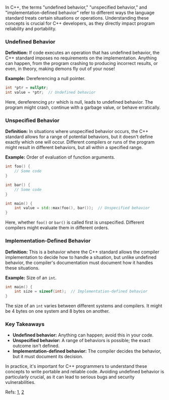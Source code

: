 In C++, the terms "undefined behavior," "unspecified behavior," and "implementation-defined behavior" refer to different ways the language standard treats certain situations or operations. Understanding these concepts is crucial for C++ developers, as they directly impact program reliability and portability.

### Undefined Behavior
**Definition:** If code executes an operation that has undefined behavior, the C++ standard imposes no requirements on the implementation. Anything can happen, from the program crashing to producing incorrect results, or even, in theory, making demons fly out of your nose!

**Example:** Dereferencing a null pointer.
```cpp
int *ptr = nullptr;
int value = *ptr;  // Undefined behavior
```
Here, dereferencing `ptr` which is null, leads to undefined behavior. The program might crash, continue with a garbage value, or behave erratically.

### Unspecified Behavior
**Definition:** In situations where unspecified behavior occurs, the C++ standard allows for a range of potential behaviors, but it doesn't define exactly which one will occur. Different compilers or runs of the program might result in different behaviors, but all within a specified range.

**Example:** Order of evaluation of function arguments.
```cpp
int foo() {
    // Some code
}

int bar() {
    // Some code
}

int main() {
    int value = std::max(foo(), bar());  // Unspecified behavior
}
```
Here, whether `foo()` or `bar()` is called first is unspecified. Different compilers might evaluate them in different orders.

### Implementation-Defined Behavior
**Definition:** This is a behavior where the C++ standard allows the compiler implementation to decide how to handle a situation, but unlike undefined behavior, the compiler's documentation must document how it handles these situations.

**Example:** Size of an `int`.
```cpp
int main() {
    int size = sizeof(int);  // Implementation-defined behavior
}
```
The size of an `int` varies between different systems and compilers. It might be 4 bytes on one system and 8 bytes on another.

### Key Takeaways
- **Undefined behavior:** Anything can happen; avoid this in your code.
- **Unspecified behavior:** A range of behaviors is possible; the exact outcome isn't defined.
- **Implementation-defined behavior:** The compiler decides the behavior, but it must document its decision.

In practice, it's important for C++ programmers to understand these concepts to write portable and reliable code. Avoiding undefined behavior is particularly crucial, as it can lead to serious bugs and security vulnerabilities.

Refs: [1](https://64.github.io/cpp-faq/unspecified-impldefined/), [2](https://64.github.io/cpp-faq/undefined-behaviour/)
